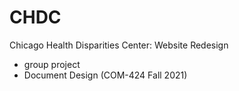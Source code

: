 # CHDC
Chicago Health Disparities Center: Website Redesign
* group project
* Document Design (COM-424 Fall 2021)
